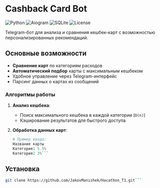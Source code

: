 # Cashback Card Bot

![Python](https://img.shields.io/badge/python-3.11%2B-blue)
![Aiogram](https://img.shields.io/badge/aiogram-3.x-green)
![SQLite](https://img.shields.io/badge/database-SQLite-yellow)
![License](https://img.shields.io/badge/license-MIT-orange)

Telegram-бот для анализа и сравнения кешбек-карт с возможностью персонализированных рекомендаций.

## Основные возможности

- **Сравнение карт** по категориям расходов
- **Автоматический подбор** карты с максимальным кешбеком
- Удобное управление через Telegram-интерфейс
- Парсинг данных о картах из сообщений

### Алгоритмы работы

1. **Анализ кешбека**:
   - Поиск максимального кешбека в каждой категории (`O(n)`)
   - Кэширование результатов для быстрого доступа

2. **Обработка данных карт**:
   ```python
   # Пример ввода:
   Название карты
   Категория1 5.5%
   Категория2 3%```

## Установка  
```bash
git clone https://github.com/JakovManishek/Hacathon_T1.git```
